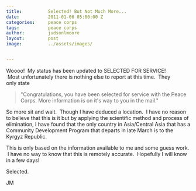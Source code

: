 ```yaml
---
title:			Selected! But Not Much More...
date:			2011-01-06 05:00:00 Z
categories:		peace corps
tags:			peace corps
author:			judsonlmoore
layout:			post
image:			../assets/images/


---
```


Woooo!  My status has been updated to SELECTED FOR SERVICE!  Most unfortunately there is nothing else to report at this time.  They only state

> 

> "Congratulations, you have been selected for service with the Peace Corps. More information is on it's way to you in the mail."



So more sit and wait.  Though I have deduced a location.  I have no reason to believe that this is it but by applying the scientific method and process of elimination, I have found that the only country in Asia/Central Asia that has a Community Development Program that departs in late March is to the Kyrgyz Republic.

This is only based on the information available to me and some guess work.  I have no way to know that this is remotely accurate.  Hopefully I will know in a few days!

Selected.

JM
